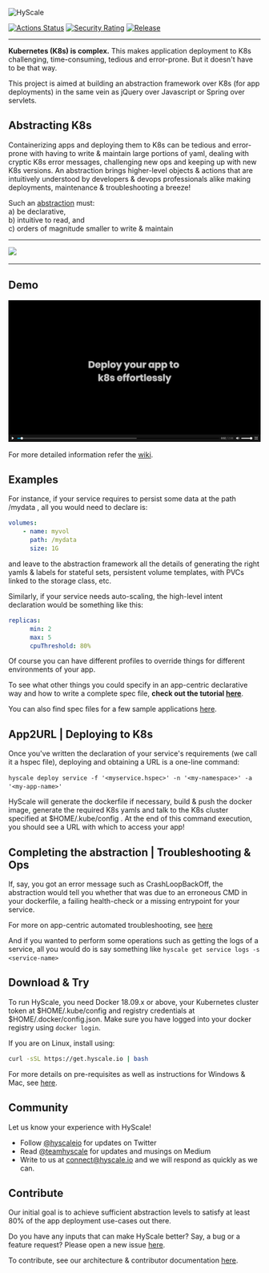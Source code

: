 ![HyScale](https://www.hyscale.io/wp-content/uploads/2019/01/hyscale-logo.png)

[![Actions Status](https://github.com/hyscale/hyscale/workflows/Build/badge.svg)](https://github.com/hyscale/hyscale/actions?query=workflow%3ABuild)
[![Security Rating](https://sonarcloud.io/api/project_badges/measure?project=io.hyscale%3Ahyscale&metric=security_rating)](https://sonarcloud.io/dashboard?id=io.hyscale%3Ahyscale)
[![Release](https://img.shields.io/github/v/release/hyscale/hyscale)](https://github.com/hyscale/hyscale/releases/latest)

***

**Kubernetes (K8s) is complex.** This makes application deployment to K8s challenging, time-consuming, tedious and error-prone. But it doesn't have to be that way.

This project is aimed at building an abstraction framework over K8s (for app deployments) in the same vein as jQuery over Javascript or Spring over servlets.


## Abstracting K8s

Containerizing apps and deploying them to K8s can be tedious and error-prone with having to write & maintain large portions of yaml, dealing with cryptic K8s error messages, challenging new ops and keeping up with new K8s versions. An abstraction brings higher-level objects & actions that are intuitively understood by developers & devops professionals alike making deployments, maintenance & troubleshooting a breeze!

Such an [abstraction](https://github.com/hyscale/hyscale/wiki/App-centric-Abstraction) must: <br />
a) be declarative, <br />
b) intuitive to read, and <br /> 
c) orders of magnitude smaller to write & maintain

***

<img src="https://github.com/hyscale/hyscale/blob/master/docs/images/hyscale-app2k8s.png" width="750" />

***

## Demo
[![Watch the video](docs/images/hyscale-demo.png)](https://www.hyscale.io/wp-content/uploads/2020/05/200521-HS-OSS-1.mp4)

For more detailed information refer the [wiki](https://github.com/hyscale/hyscale/wiki).

## Examples

For instance, if your service requires to persist some data at the path /mydata , all you would need to declare is:

```yaml
volumes:
    - name: myvol
      path: /mydata
      size: 1G
```

and leave to the abstraction framework all the details of generating the right yamls & labels for stateful sets, persistent volume templates, with PVCs linked to the storage class, etc.


Similarly, if your service needs auto-scaling, the high-level intent declaration would be something like this:

```yaml
replicas:
      min: 2
      max: 5
      cpuThreshold: 80%
```
Of course you can have different profiles to override things for different environments of your app.

To see what other things you could specify in an app-centric declarative way and how to write a complete spec file, **check out the tutorial [here](https://github.com/hyscale/hyscale/wiki/Tutorial)**.

You can also find spec files for a few sample applications [here](https://github.com/hyscale/hyscale/tree/master/examples).


## App2URL | Deploying to K8s

Once you've written the declaration of your service's requirements (we call it a hspec file), deploying and obtaining a URL is a one-line command:

```hyscale deploy service -f '<myservice.hspec>' -n '<my-namespace>' -a '<my-app-name>'```

HyScale will generate the dockerfile if necessary, build & push the docker image, generate the required K8s yamls and talk to the K8s cluster specified at $HOME/.kube/config . At the end of this command execution, you should see a URL with which to access your app!


## Completing the abstraction | Troubleshooting & Ops

If, say, you got an error message such as CrashLoopBackOff, the abstraction would tell you whether that was due to an erroneous CMD in your dockerfile, a failing health-check or a missing entrypoint for your service. 

For more on app-centric automated troubleshooting, see [here](https://github.com/hyscale/hyscale/wiki/App-centric-Troubleshooting)

And if you wanted to perform some operations such as getting the logs of a service, all you would do is say something like 
```hyscale get service logs -s <service-name>```


## Download & Try

To run HyScale, you need Docker 18.09.x or above, your Kubernetes cluster token at $HOME/.kube/config and registry credentials at $HOME/.docker/config.json. Make sure you have logged into your docker registry using `docker login`.

If you are on Linux, install using:
```sh
curl -sSL https://get.hyscale.io | bash
```

For more details on pre-requisites as well as instructions for Windows & Mac, see [here](https://github.com/hyscale/hyscale/wiki/Installation).


## Community
Let us know your experience with HyScale!
* Follow [@hyscaleio](https://twitter.com/hyscaleio) for updates on Twitter 
* Read [@teamhyscale](https://medium.com/@teamhyscale)  for updates and musings on Medium
* Write to us at connect@hyscale.io  and we will respond as quickly as we can.


## Contribute

Our initial goal is to achieve sufficient abstraction levels to satisfy at least 80% of the app deployment use-cases out there. 

Do you have any inputs that can make HyScale better? Say, a bug or a feature request? Please open a new issue [here](https://github.com/hyscale/hyscale/issues). 

To contribute, see our architecture & contributor documentation [here](https://github.com/hyscale/hyscale/blob/master/docs/contributor-guide.md).
